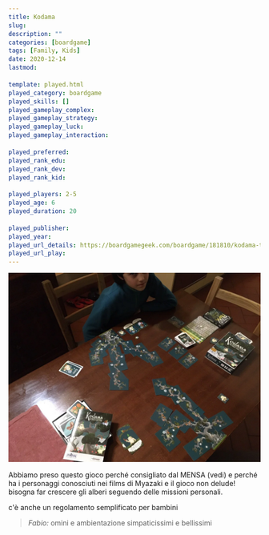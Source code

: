 ```yaml
---
title: Kodama
slug: 
description: ""
categories: [boardgame]
tags: [Family, Kids]
date: 2020-12-14
lastmod: 

template: played.html
played_category: boardgame
played_skills: []
played_gameplay_complex: 
played_gameplay_strategy: 
played_gameplay_luck: 
played_gameplay_interaction: 

played_preferred: 
played_rank_edu: 
played_rank_dev: 
played_rank_kid: 

played_players: 2-5
played_age: 6
played_duration: 20

played_publisher: 
played_year: 
played_url_details: https://boardgamegeek.com/boardgame/181810/kodama-tree-spirits
played_url_play: 
---
```


![](img/kodama.webp)

Abbiamo preso questo gioco perché consigliato dal MENSA (vedi)
e perché ha i personaggi conosciuti nei films di Myazaki
e il gioco non delude! bisogna far crescere gli alberi seguendo delle missioni personali.

c'è anche un regolamento semplificato per bambini

> *Fabio:*
> omini e ambientazione simpaticissimi e bellissimi
